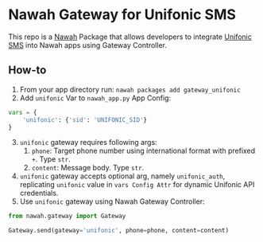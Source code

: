 # Nawah Gateway for Unifonic SMS
This repo is a [Nawah](https://github.com/nawah-io/nawah_docs) Package that allows developers to integrate [Unifonic SMS](https://www.unifonic.com/SMS) into Nawah apps using Gateway Controller.

## How-to
1. From your app directory run: `nawah packages add gateway_unifonic`
2. Add `unifonic` Var to `nawah_app.py` App Config:
```python
vars = {
	'unifonic': {'sid': 'UNIFONIC_SID'}
}
```
3. `unifonic` gateway requires following args:
   1. `phone`: Target phone number using international format with prefixed `+`. Type `str`.
   2. `content`: Message body. Type `str`.
4. `unifonic` gateway accepts optional arg, namely `unifonic_auth`, replicating `unifonic` value in `vars Config Attr` for dynamic Unifonic API credentials.
5. Use `unifonic` gateway using Nawah Gateway Controller:
```python
from nawah.gateway import Gateway

Gateway.send(gateway='unifonic', phone=phone, content=content)
```